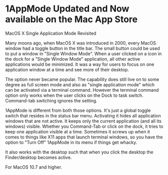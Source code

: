 # 1AppMode Updated and Now available on the Mac App Store
MacOS X Single Application Mode Revisited 

Many moons ago, when MacOS X was introduced in 2000, every MacOS window had a toggle button in the title bar. The small button could be used to put a window in "Single Window Mode". When a user clicked on a icon in the dock for a "Single Window Mode" application, all other active applications would be minimized. It was a way for users to focus on one application window at a time and see more of their desktop.

The option never became popular. The capability does still live on to some degree as full screen mode and also as "single application mode" which can be activated via a terminal command. However the terminal command option only works when the user clicks on the Dock to task switch. Command-tab switching ignores the setting.

1AppMode is different from both those options. It's just a global toggle switch that resides in the status bar menu. Activating it hides all application windows that are not active. It keeps only the current application (and all its windows) visible. Whether you Command-Tab or click on the dock, it tries to keep one application visible at a time. Sometimes it screws up when it comes to things like X11 apps that launch terminal windows, so you have the option to "Turn Off" 1AppMode in its menu if things get whacky.

It also works with the desktop such that when you click the desktop the Finder/desktop becomes active.


For MacOS 10.7 and higher. 
